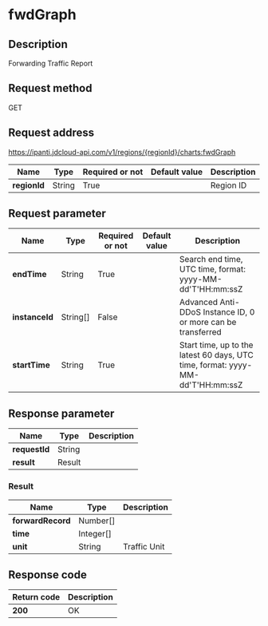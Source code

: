# fwdGraph


## Description
Forwarding Traffic Report

## Request method
GET

## Request address
https://ipanti.jdcloud-api.com/v1/regions/{regionId}/charts:fwdGraph

|Name|Type|Required or not|Default value|Description|
|---|---|---|---|---|
|**regionId**|String|True| |Region ID|

## Request parameter
|Name|Type|Required or not|Default value|Description|
|---|---|---|---|---|
|**endTime**|String|True| |Search end time, UTC time, format: yyyy-MM-dd'T'HH:mm:ssZ|
|**instanceId**|String[]|False| |Advanced Anti-DDoS Instance ID, 0 or more can be transferred|
|**startTime**|String|True| |Start time, up to the latest 60 days, UTC time, format: yyyy-MM-dd'T'HH:mm:ssZ|


## Response parameter
|Name|Type|Description|
|---|---|---|
|**requestId**|String| |
|**result**|Result| |


### Result
|Name|Type|Description|
|---|---|---|
|**forwardRecord**|Number[]| |
|**time**|Integer[]| |
|**unit**|String|Traffic Unit|

## Response code
|Return code|Description|
|---|---|
|**200**|OK|
